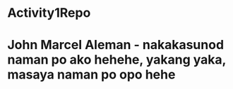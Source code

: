 # Activity1Repo
# John Marcel Aleman - nakakasunod naman po ako hehehe, yakang yaka, masaya naman po opo hehe